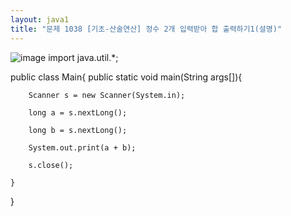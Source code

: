 ```yaml
---
layout: java1
title: "문제 1038 [기초-산술연산] 정수 2개 입력받아 합 출력하기1(설명)"
---
```

![image](https://user-images.githubusercontent.com/88480302/135268643-f6d0a6dc-4cf3-449f-bba9-81548871d259.png)
import java.util.*;


public class Main{
    public static void main(String args[]){
    
        Scanner s = new Scanner(System.in);
        
        long a = s.nextLong();
        
        long b = s.nextLong();
        
        System.out.print(a + b);
        
        s.close();
        
    }
}
